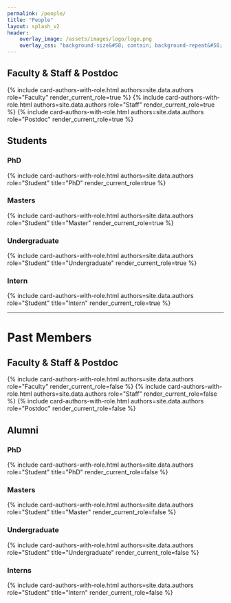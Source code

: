 ```yaml
---
permalink: /people/
title: "People"
layout: splash_v2
header:
    overlay_image: /assets/images/logo/logo.png
    overlay_css: "background-size&#58; contain; background-repeat&#58; no-repeat;"
---
```


## Faculty & Staff & Postdoc

{% include card-authors-with-role.html authors=site.data.authors role="Faculty" render_current_role=true %}
{% include card-authors-with-role.html authors=site.data.authors role="Staff" render_current_role=true %}
{% include card-authors-with-role.html authors=site.data.authors role="Postdoc" render_current_role=true %}

## Students

### PhD 

{% include card-authors-with-role.html authors=site.data.authors role="Student" title="PhD" render_current_role=true %}

### Masters

{% include card-authors-with-role.html authors=site.data.authors role="Student" title="Master" render_current_role=true %}

### Undergraduate

{% include card-authors-with-role.html authors=site.data.authors role="Student" title="Undergraduate" render_current_role=true %}

### Intern

{% include card-authors-with-role.html authors=site.data.authors role="Student" title="Intern" render_current_role=true %}

---

# Past Members

## Faculty & Staff & Postdoc

{% include card-authors-with-role.html authors=site.data.authors role="Faculty" render_current_role=false %}
{% include card-authors-with-role.html authors=site.data.authors role="Staff" render_current_role=false %}
{% include card-authors-with-role.html authors=site.data.authors role="Postdoc" render_current_role=false %}

## Alumni

### PhD

{% include card-authors-with-role.html authors=site.data.authors role="Student" title="PhD" render_current_role=false %}

### Masters

{% include card-authors-with-role.html authors=site.data.authors role="Student" title="Master" render_current_role=false %}

### Undergraduate

{% include card-authors-with-role.html authors=site.data.authors role="Student" title="Undergraduate" render_current_role=false %}

### Interns

{% include card-authors-with-role.html authors=site.data.authors role="Student" title="Intern" render_current_role=false %}

<br/>

<!-- # Updating the website

If you are part of the Complex Data Lab, please head to the [GitHub repository](https://github.com/ComplexData-MILA/ComplexDataLab-Mila-McGill), for instructions on adding/updating your publications, creating/updating your profile, updating other parts of the website and etc. -->